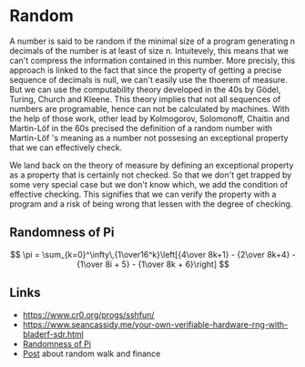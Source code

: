 # Random

A number is said to be random if the minimal size of a program generating n
decimals of the number is at least of size n. Intuitevely, this means that we
can't compress the information contained in this number.  More precisly, this
approach is linked to the fact that since the property of getting a precise
sequence of decimals is null, we can't easily use the thoerem of measure. But we
can use the computability theory developed in the 40s by Gödel, Turing, Church
and Kleene. This theory implies that not all sequences of numbers are
programable, hence can not be calculated by machines. With the help of those
work, other lead by Kolmogorov, Solomonoff, Chaitin and Martin-Löf in the 60s
precised the definition of a random number with Martin-Löf 's meaning as a
number not possesing an exceptional property that we can effectively check.

We land back on the theory of measure by defining an exceptional property as a
property that is certainly not checked. So that we don't get trapped by some
very special case but we don't know which, we add the condition of effective
checking. This signifies that we can verify the property with a program and a
risk of being wrong that lessen with the degree of checking.

## Randomness of Pi

$$
\pi = \sum_{k=0}^\infty\,{1\over16^k}\left[{4\over 8k+1} - {2\over 8k+4} - {1\over 8i + 5} - {1\over 8k + 6}\right]
$$

## Links

 - https://www.cr0.org/progs/sshfun/
 - https://www.seancassidy.me/your-own-verifiable-hardware-rng-with-bladerf-sdr.html
 - [Randomness of Pi](http://www.pi314.net/eng/statistique.php)
 - [Post](http://www.turingfinance.com/hacking-the-random-walk-hypothesis/) about random walk and finance
